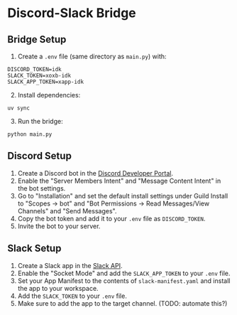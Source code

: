 # Discord-Slack Bridge

## Bridge Setup

1) Create a `.env` file (same directory as `main.py`) with:

```
DISCORD_TOKEN=idk
SLACK_TOKEN=xoxb-idk
SLACK_APP_TOKEN=xapp-idk
```

2) Install dependencies:

```
uv sync
```

3) Run the bridge:

```
python main.py
```

## Discord Setup

1) Create a Discord bot in the [Discord Developer Portal](https://discord.com/developers/applications).
2) Enable the "Server Members Intent" and "Message Content Intent" in the bot settings.
3) Go to "Installation" and set the default install settings under Guild Install to "Scopes -> bot" and "Bot Permissions -> Read Messages/View Channels" and "Send Messages".
4) Copy the bot token and add it to your `.env` file as `DISCORD_TOKEN`.
5) Invite the bot to your server.

## Slack Setup

1) Create a Slack app in the [Slack API](https://api.slack.com/apps).
2) Enable the "Socket Mode" and add the `SLACK_APP_TOKEN` to your `.env` file.
3) Set your App Manifest to the contents of `slack-manifest.yaml` and install the app to your workspace.
4) Add the `SLACK_TOKEN` to your `.env` file.
5) Make sure to add the app to the target channel. (TODO: automate this?)
